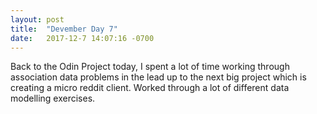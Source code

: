 ```yaml
---
layout: post
title:  "Devember Day 7"
date:   2017-12-7 14:07:16 -0700
---
```


Back to the Odin Project today, I spent a lot of time working through association data problems in the lead up to the next big project which is creating a micro reddit client. Worked through a lot of different data modelling exercises.